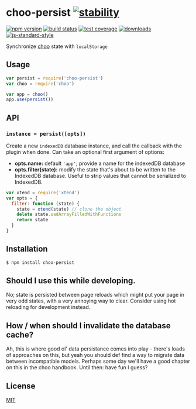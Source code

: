 # choo-persist [![stability][0]][1]
[![npm version][2]][3] [![build status][4]][5] [![test coverage][6]][7]
[![downloads][8]][9] [![js-standard-style][10]][11]

Synchronize [choo][choo] state with `localStorage`

## Usage
```js
var persist = require('choo-persist')
var choo = require('choo')

var app = choo()
app.use(persist())

```

## API
### `instance = persist([opts])`
Create a new `indexedDB` database instance, and call the callback with the
plugin when done. Can take an optional first argument of options:
- __opts.name:__ default `'app'`; provide a name for the indexedDB database
- __opts.filter(state):__ modify the state that's about to be written to the
  IndexedDB database. Useful to strip values that cannot be serialized to
  IndexedDB.

```js
var xtend = require('xtend')
var opts = {
  filter: function (state) {
    state = xtend(state) // clone the object
    delete state.sadArrayFilledWithFunctions
    return state
  }
}
```

## Installation
```sh
$ npm install choo-persist
```

## Should I use this while developing.
No; state is persisted between page reloads which might put your page in very
odd states, with a very annoying way to clear. Consider using hot reloading for
development instead.

## How / when should I invalidate the database cache?
Ah, this is where good ol' data persistance comes into play - there's loads of
approaches on this, but yeah you should def find a way to migrate data between
incompatible models. Perhaps some day we'll have a good chapter on this in the
choo handbook. Until then: have fun I guess?

## License
[MIT](https://tldrlegal.com/license/mit-license)

[0]: https://img.shields.io/badge/stability-experimental-orange.svg?style=flat-square
[1]: https://nodejs.org/api/documentation.html#documentation_stability_index
[2]: https://img.shields.io/npm/v/choo-persist.svg?style=flat-square
[3]: https://npmjs.org/package/choo-persist
[4]: https://img.shields.io/travis/yoshuawuyts/choo-persist/master.svg?style=flat-square
[5]: https://travis-ci.org/yoshuawuyts/choo-persist
[6]: https://img.shields.io/codecov/c/github/yoshuawuyts/choo-persist/master.svg?style=flat-square
[7]: https://codecov.io/github/yoshuawuyts/choo-persist
[8]: http://img.shields.io/npm/dm/choo-persist.svg?style=flat-square
[9]: https://npmjs.org/package/choo-persist
[10]: https://img.shields.io/badge/code%20style-standard-brightgreen.svg?style=flat-square
[11]: https://github.com/feross/standard
[caniuse]: http://caniuse.com/#feat=indexeddb
[mdn]: https://developer.mozilla.org/en/docs/Web/API/IndexedDB_API
[choo]: https://github.com/yoshuawuyts/choo
